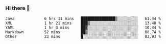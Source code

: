 ### Hi there 👋

<!--
**urzz/urzz** is a ✨ _special_ ✨ repository because its `README.md` (this file) appears on your GitHub profile.

Here are some ideas to get you started:

- 🔭 I’m currently working on ...
- 🌱 I’m currently learning ...
- 👯 I’m looking to collaborate on ...
- 🤔 I’m looking for help with ...
- 💬 Ask me about ...
- 📫 How to reach me: ...
- 😄 Pronouns: ...
- ⚡ Fun fact: ...
-->

<!--START_SECTION:waka-->

```text
Java             6 hrs 11 mins   ███████████████▒░░░░░░░░░   61.44 %
XML              1 hr 21 mins    ███▒░░░░░░░░░░░░░░░░░░░░░   13.48 %
YAML             1 hr 3 mins     ██▓░░░░░░░░░░░░░░░░░░░░░░   10.44 %
Markdown         52 mins         ██▒░░░░░░░░░░░░░░░░░░░░░░   08.74 %
Other            23 mins         █░░░░░░░░░░░░░░░░░░░░░░░░   03.93 %
```

<!--END_SECTION:waka-->
